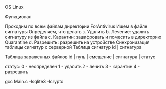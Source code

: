 OS Linux

Функционал

Проходим по всем файлам директории ForAntivirus
Ищем в файле сигнатуры
Определяем, что делать a. Удалить b. Лечение: удалить сигнатуру из файла c. Карантин: зашифровать и помесить в директорию Quarantine d. Разрешить: разрешить на устройстве
Синхронизация таблицы сигнатур с серверной
Таблица сигнатур id | сигнатура

Таблица зараженных файлов id | путь | смещение | сигнатура | статус

статус: 0 - неопределен 1 - удалить 2 - лечить 3 - карантин 4 - разрешить

gcc Main.c -lsqlite3 -lcrypto

